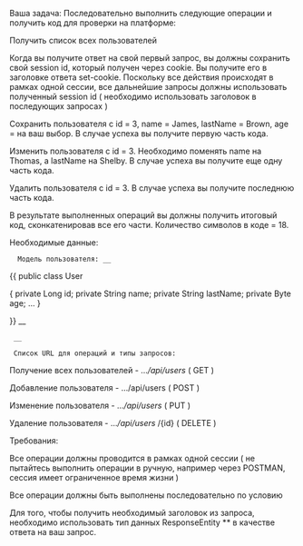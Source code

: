 Ваша задача: Последовательно выполнить следующие операции и получить код для проверки на платформе:

Получить список всех пользователей

Когда вы получите ответ на свой первый запрос, вы должны сохранить свой session id, который получен через cookie. Вы получите его в заголовке ответа set-cookie. Поскольку все действия происходят в рамках одной сессии, все дальнейшие запросы должны использовать полученный session id ( необходимо использовать заголовок в последующих запросах )

Сохранить пользователя с id = 3, name = James, lastName = Brown, age = на ваш выбор. В случае успеха вы получите первую часть кода.

Изменить пользователя с id = 3. Необходимо поменять name на Thomas, а lastName на Shelby. В случае успеха вы получите еще одну часть кода.

Удалить пользователя с id = 3. В случае успеха вы получите последнюю часть кода.

В результате выполненных операций вы должны получить итоговый код, сконкатенировав все его части. Количество символов в коде = 18.

Необходимые данные:

      Модель пользователя: __  



{{ public class User

{   private Long id;   private String name;   private String lastName;   private Byte age; ... }

}}
__

     __     

     Список URL для операций и типы запросов:

Получение всех пользователей - …*/api/users* ( GET )

Добавление пользователя - …/api/users ( POST )

Изменение пользователя - …*/api/users* ( PUT )

Удаление пользователя - …*/api/users* /{id} ( DELETE )

Требования:

Все операции должны проводится в рамках одной сессии ( не пытайтесь выполнить операции в ручную, например через POSTMAN, сессия имеет ограниченное время   жизни )

Все операции должны быть выполнены последовательно по условию

Для того, чтобы получить необходимый заголовок из запроса, необходимо использовать тип данных ResponseEntity ** в качестве ответа на ваш запрос.
